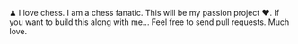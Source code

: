 ♟ I love chess. I am a chess fanatic. This will be my passion project ❤️. If you want to build this along with me... Feel free to send pull requests. Much love.
